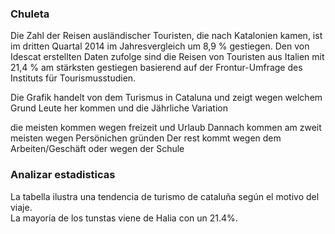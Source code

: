 ### Chuleta
Die Zahl der Reisen ausländischer Touristen, die nach Katalonien kamen, ist im dritten Quartal 2014 im Jahresvergleich um 8,9 % gestiegen. Den von Idescat erstellten Daten zufolge sind die Reisen von Touristen aus Italien mit 21,4 % am stärksten gestiegen basierend auf der Frontur-Umfrage des Instituts für Tourismusstudien.

Die Grafik handelt von dem Turismus in Cataluna und zeigt wegen welchem Grund Leute her kommen und die Jährliche Variation  

die meisten kommen wegen freizeit und Urlaub
Dannach kommen am zweit meisten wegen Persönichen gründen
Der rest kommt wegen dem Arbeiten/Geschäft oder  wegen der Schule 

### Analizar estadisticas
La tabella ilustra una tendencia de turismo de cataluña según el motivo del viaje.\
La mayoría de los tunstas viene de Halia con un 21.4%.
